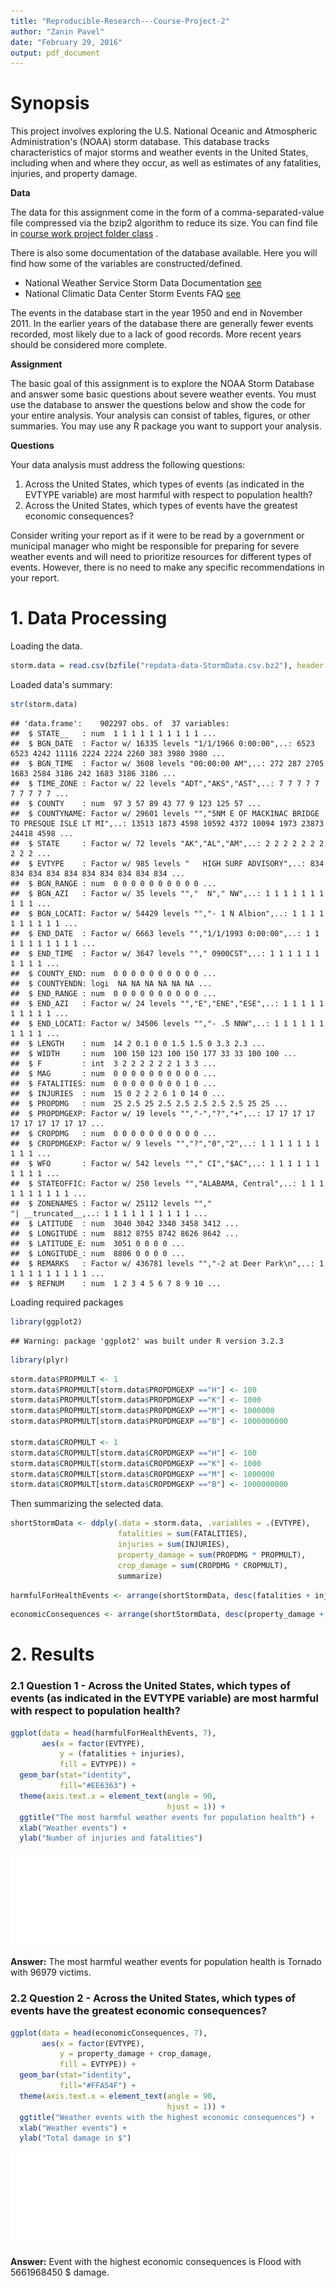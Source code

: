 ```yaml
---
title: "Reproducible-Research---Course-Project-2"
author: "Zanin Pavel"
date: "February 29, 2016"
output: pdf_document
---
```


# Synopsis
This project involves exploring the U.S. National Oceanic and Atmospheric Administration's (NOAA) storm database. This database tracks characteristics of major storms and weather events in the United States, including when and where they occur, as well as estimates of any fatalities, injuries, and property damage.

**Data** 

The data for this assignment come in the form of a comma-separated-value file compressed via the bzip2 algorithm to reduce its size. You can find file in [course work project folder class](https://github.com/Filareth2015/Reproducible-Research---Course-Project-2)
.

There is also some documentation of the database available. Here you will find how some of the variables are constructed/defined.

* National Weather Service Storm Data Documentation [see](https://github.com/Filareth2015/Reproducible-Research---Course-Project-2)   
* National Climatic Data Center Storm Events FAQ [see](https://github.com/Filareth2015/Reproducible-Research---Course-Project-2)      

The events in the database start in the year 1950 and end in November 2011. In the earlier years of the database there are generally fewer events recorded, most likely due to a lack of good records. More recent years should be considered more complete.

**Assignment**

The basic goal of this assignment is to explore the NOAA Storm Database and answer some basic questions about severe weather events. You must use the database to answer the questions below and show the code for your entire analysis. Your analysis can consist of tables, figures, or other summaries. You may use any R package you want to support your analysis.

**Questions** 

Your data analysis must address the following questions:

1. Across the United States, which types of events (as indicated in the EVTYPE variable) are most harmful with respect to population health?
2. Across the United States, which types of events have the greatest economic consequences?    

Consider writing your report as if it were to be read by a government or municipal manager who might be responsible for preparing for severe weather events and will need to prioritize resources for different types of events. However, there is no need to make any specific recommendations in your report.



# 1. Data Processing

Loading the data.

```r
storm.data = read.csv(bzfile("repdata-data-StormData.csv.bz2"), header = TRUE)
```

Loaded data's summary:

```r
str(storm.data)
```

```
## 'data.frame':	902297 obs. of  37 variables:
##  $ STATE__   : num  1 1 1 1 1 1 1 1 1 1 ...
##  $ BGN_DATE  : Factor w/ 16335 levels "1/1/1966 0:00:00",..: 6523 6523 4242 11116 2224 2224 2260 383 3980 3980 ...
##  $ BGN_TIME  : Factor w/ 3608 levels "00:00:00 AM",..: 272 287 2705 1683 2584 3186 242 1683 3186 3186 ...
##  $ TIME_ZONE : Factor w/ 22 levels "ADT","AKS","AST",..: 7 7 7 7 7 7 7 7 7 7 ...
##  $ COUNTY    : num  97 3 57 89 43 77 9 123 125 57 ...
##  $ COUNTYNAME: Factor w/ 29601 levels "","5NM E OF MACKINAC BRIDGE TO PRESQUE ISLE LT MI",..: 13513 1873 4598 10592 4372 10094 1973 23873 24418 4598 ...
##  $ STATE     : Factor w/ 72 levels "AK","AL","AM",..: 2 2 2 2 2 2 2 2 2 2 ...
##  $ EVTYPE    : Factor w/ 985 levels "   HIGH SURF ADVISORY",..: 834 834 834 834 834 834 834 834 834 834 ...
##  $ BGN_RANGE : num  0 0 0 0 0 0 0 0 0 0 ...
##  $ BGN_AZI   : Factor w/ 35 levels "","  N"," NW",..: 1 1 1 1 1 1 1 1 1 1 ...
##  $ BGN_LOCATI: Factor w/ 54429 levels "","- 1 N Albion",..: 1 1 1 1 1 1 1 1 1 1 ...
##  $ END_DATE  : Factor w/ 6663 levels "","1/1/1993 0:00:00",..: 1 1 1 1 1 1 1 1 1 1 ...
##  $ END_TIME  : Factor w/ 3647 levels ""," 0900CST",..: 1 1 1 1 1 1 1 1 1 1 ...
##  $ COUNTY_END: num  0 0 0 0 0 0 0 0 0 0 ...
##  $ COUNTYENDN: logi  NA NA NA NA NA NA ...
##  $ END_RANGE : num  0 0 0 0 0 0 0 0 0 0 ...
##  $ END_AZI   : Factor w/ 24 levels "","E","ENE","ESE",..: 1 1 1 1 1 1 1 1 1 1 ...
##  $ END_LOCATI: Factor w/ 34506 levels "","- .5 NNW",..: 1 1 1 1 1 1 1 1 1 1 ...
##  $ LENGTH    : num  14 2 0.1 0 0 1.5 1.5 0 3.3 2.3 ...
##  $ WIDTH     : num  100 150 123 100 150 177 33 33 100 100 ...
##  $ F         : int  3 2 2 2 2 2 2 1 3 3 ...
##  $ MAG       : num  0 0 0 0 0 0 0 0 0 0 ...
##  $ FATALITIES: num  0 0 0 0 0 0 0 0 1 0 ...
##  $ INJURIES  : num  15 0 2 2 2 6 1 0 14 0 ...
##  $ PROPDMG   : num  25 2.5 25 2.5 2.5 2.5 2.5 2.5 25 25 ...
##  $ PROPDMGEXP: Factor w/ 19 levels "","-","?","+",..: 17 17 17 17 17 17 17 17 17 17 ...
##  $ CROPDMG   : num  0 0 0 0 0 0 0 0 0 0 ...
##  $ CROPDMGEXP: Factor w/ 9 levels "","?","0","2",..: 1 1 1 1 1 1 1 1 1 1 ...
##  $ WFO       : Factor w/ 542 levels ""," CI","$AC",..: 1 1 1 1 1 1 1 1 1 1 ...
##  $ STATEOFFIC: Factor w/ 250 levels "","ALABAMA, Central",..: 1 1 1 1 1 1 1 1 1 1 ...
##  $ ZONENAMES : Factor w/ 25112 levels "","                                                                                                                               "| __truncated__,..: 1 1 1 1 1 1 1 1 1 1 ...
##  $ LATITUDE  : num  3040 3042 3340 3458 3412 ...
##  $ LONGITUDE : num  8812 8755 8742 8626 8642 ...
##  $ LATITUDE_E: num  3051 0 0 0 0 ...
##  $ LONGITUDE_: num  8806 0 0 0 0 ...
##  $ REMARKS   : Factor w/ 436781 levels "","-2 at Deer Park\n",..: 1 1 1 1 1 1 1 1 1 1 ...
##  $ REFNUM    : num  1 2 3 4 5 6 7 8 9 10 ...
```

Loading required packages

```r
library(ggplot2)
```

```
## Warning: package 'ggplot2' was built under R version 3.2.3
```

```r
library(plyr)
```


```r
storm.data$PROPMULT <- 1
storm.data$PROPMULT[storm.data$PROPDMGEXP =="H"] <- 100
storm.data$PROPMULT[storm.data$PROPDMGEXP =="K"] <- 1000
storm.data$PROPMULT[storm.data$PROPDMGEXP =="M"] <- 1000000
storm.data$PROPMULT[storm.data$PROPDMGEXP =="B"] <- 1000000000
        
storm.data$CROPMULT <- 1
storm.data$CROPMULT[storm.data$CROPDMGEXP =="H"] <- 100
storm.data$CROPMULT[storm.data$CROPDMGEXP =="K"] <- 1000
storm.data$CROPMULT[storm.data$CROPDMGEXP =="M"] <- 1000000
storm.data$CROPMULT[storm.data$CROPDMGEXP =="B"] <- 1000000000
```

Then summarizing the selected data.

```r
shortStormData <- ddply(.data = storm.data, .variables = .(EVTYPE),
                        fatalities = sum(FATALITIES), 
                        injuries = sum(INJURIES), 
                        property_damage = sum(PROPDMG * PROPMULT), 
                        crop_damage = sum(CROPDMG * CROPMULT), 
                        summarize)
```



```r
harmfulForHealthEvents <- arrange(shortStormData, desc(fatalities + injuries))
```



```r
economicConsequences <- arrange(shortStormData, desc(property_damage + crop_damage))
```

# 2. Results
### 2.1 Question 1 - Across the United States, which types of events (as indicated in the EVTYPE variable) are most harmful with respect to population health?


```r
ggplot(data = head(harmfulForHealthEvents, 7), 
       aes(x = factor(EVTYPE), 
           y = (fatalities + injuries), 
           fill = EVTYPE)) + 
  geom_bar(stat="identity", 
           fill="#EE6363") + 
  theme(axis.text.x = element_text(angle = 90, 
                                   hjust = 1)) + 
  ggtitle("The most harmful weather events for population health") + 
  xlab("Weather events") + 
  ylab("Number of injuries and fatalities")
```

![](HarmfulEvents_files/figure-latex/unnamed-chunk-8-1.pdf) 

**Answer:** The most harmful weather events for population health is Tornado with 96979 victims.

### 2.2 Question 2 - Across the United States, which types of events have the greatest economic consequences?

```r
ggplot(data = head(economicConsequences, 7), 
       aes(x = factor(EVTYPE), 
           y = property_damage + crop_damage, 
           fill = EVTYPE)) + 
  geom_bar(stat="identity", 
           fill="#FFA54F") + 
  theme(axis.text.x = element_text(angle = 90, 
                                   hjust = 1)) + 
  ggtitle("Weather events with the highest economic consequences") + 
  xlab("Weather events") + 
  ylab("Total damage in $")
```

![](HarmfulEvents_files/figure-latex/unnamed-chunk-9-1.pdf) 

**Answer:** Event with the highest economic consequences is Flood with 5661968450 $ damage.
